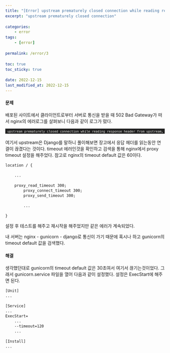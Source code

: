 ```yaml
---
title: "[Error] upstream prematurely closed connection while reading response header from upstream"
excerpt: "upstream prematurely closed connection"

categories:
    - error
tags:
    - [error]

permalink: /error/3

toc: true
toc_sticky: true

date: 2022-12-15
last_modified_at: 2022-12-15
---
```


#### **문제**

배포된 사이트에서 클라이언트로부터 서버로 통신을 받을 때 502 Bad Gateway가 떠서 nginx의 에러로그를 살펴보니 다음과 같이 로그가 떴다.

![Alt text](../../assets/images/posts_img/Error/2022-12-15-upstream.png)

여기서 upstream은 Django를 말하니 풀이해보면 장고에서 응답 헤더를 읽는동안 연결이 끊겼다는 것이다. timeout 에러인것을 확인하고 검색을 통해 nginx에서 proxy timeout 설정을 해주었다. 참고로 nginx의 timeout default 값은 60이다. 

```
location / {

	...

	proxy_read_timeout 300;
    	proxy_connect_timeout 300;
    	proxy_send_timeout 300;

    	...
    
}
```

설정 후 테스트를 해주고 재시작을 해주었지만 같은 에러가 계속되었다.

내 서버는 nginx - gunicorn - django로 통신이 가기 때문에 혹시나 하고 gunicorn의 timeout default 값을 검색했다.

#### **해결**

생각했던대로 gunicorn의 timeout default 값은 30초여서 여기서 끊기는것이었다. 그래서 gunicorn.service 파일을 열어 다음과 같이 설정했다. 설정은 ExecStart에 해주면 된다.

```
[Unit]
...

[Service]
...
ExecStart=
	...
	--timeout=120
	...

[Install]
...
```
